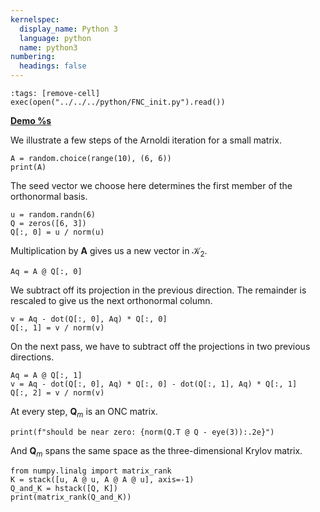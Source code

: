 ```yaml
---
kernelspec:
  display_name: Python 3
  language: python
  name: python3
numbering:
  headings: false
---
```

```{code-cell}
:tags: [remove-cell]
exec(open("../../../python/FNC_init.py").read())
```
[**Demo %s**](#demo-subspace-arnoldi)

We illustrate a few steps of the Arnoldi iteration for a small matrix.

```{code-cell}
A = random.choice(range(10), (6, 6))
print(A)
```

The seed vector we choose here determines the first member of the orthonormal basis.

```{code-cell}
u = random.randn(6)
Q = zeros([6, 3])
Q[:, 0] = u / norm(u)
```

Multiplication by $\mathbf{A}$ gives us a new vector in $\mathcal{K}_2$.

```{code-cell}
Aq = A @ Q[:, 0]
```

We subtract off its projection in the previous direction. The remainder is rescaled to give us the next orthonormal column.

```{code-cell}
v = Aq - dot(Q[:, 0], Aq) * Q[:, 0]
Q[:, 1] = v / norm(v)
```

On the next pass, we have to subtract off the projections in two previous directions.

```{code-cell}
Aq = A @ Q[:, 1]
v = Aq - dot(Q[:, 0], Aq) * Q[:, 0] - dot(Q[:, 1], Aq) * Q[:, 1]
Q[:, 2] = v / norm(v)
```

At every step, $\mathbf{Q}_m$ is an ONC matrix.

```{code-cell}
print(f"should be near zero: {norm(Q.T @ Q - eye(3)):.2e}")
```

And $\mathbf{Q}_m$ spans the same space as the three-dimensional Krylov matrix.

```{code-cell}
from numpy.linalg import matrix_rank
K = stack([u, A @ u, A @ A @ u], axis=-1)
Q_and_K = hstack([Q, K])
print(matrix_rank(Q_and_K))
```
